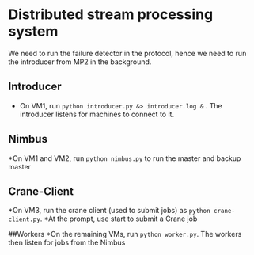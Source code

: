 # Distributed stream processing system

We need to run the failure detector in the protocol, hence we need to run the introducer from MP2 in the background.

## Introducer
* On VM1, run ```python introducer.py &> introducer.log &``` . The introducer listens for machines to connect to it.

## Nimbus
*On VM1 and VM2, run ```python nimbus.py``` to run the master and backup master

## Crane-Client
*On VM3, run the crane client (used to submit jobs) as ```python crane-client.py```.
*At the prompt, use start <config file> to submit a Crane job

##Workers
*On the remaining VMs, run ```python worker.py```. The workers then listen for jobs from the Nimbus